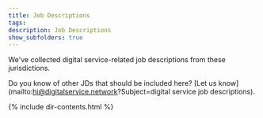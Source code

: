 ```yaml
---
title: Job Descriptions
tags: 
description: Job Descriptions
show_subfolders: true
---
```


We've collected digital service-related job descriptions from these jurisdictions.

Do you know of other JDs that should be included here? [Let us know](mailto:hi@digitalservice.network?Subject=digital service job descriptions).

{% include dir-contents.html %}
